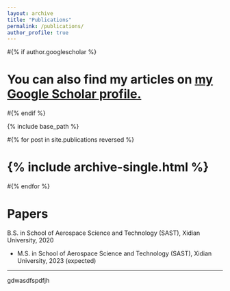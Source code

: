 ```yaml
---
layout: archive
title: "Publications"
permalink: /publications/
author_profile: true
---
```


#{% if author.googlescholar %}
#  You can also find my articles on <u><a href="{{author.googlescholar}}">my Google Scholar profile</a>.</u>
#{% endif %}

{% include base_path %}

#{% for post in site.publications reversed %}
#  {% include archive-single.html %}
#{% endfor %}

Papers
======
B.S. in School of Aerospace Science and Technology (SAST), Xidian University, 2020
* M.S. in School of Aerospace Science and Technology (SAST), Xidian University, 2023 (expected)
-----
gdwasdfspdfjh
